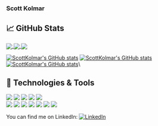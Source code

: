 ### Scott Kolmar

## &#x1f4c8; GitHub Stats
<a href="https://github.com/MartinHeinz/ScottKolmar">
  <img align="center" src="https://github-readme-stats.vercel.app/api/top-langs/?username=ScottKolmar&hide=java,html,text&title_color=ffffff&text_color=c9cacc&icon_color=2bbc8a&bg_color=1d1f21" />
</a>
<a href="https://github.com/MartinHeinz/ScottKolmar">
  <img align="center" src="https://github-readme-stats.vercel.app/api?username=ScottKolmar&hide=java,html,text&title_color=ffffff&text_color=c9cacc&icon_color=2bbc8a&bg_color=1d1f21" />
</a>
<a href="https://github.com/MartinHeinz/ScottKolmar">
  <img align="center" src="https://github-readme-stats.vercel.app/api/pin/?username=ScottKolmar&hide=java,html,text&title_color=ffffff&text_color=c9cacc&icon_color=2bbc8a&bg_color=1d1f21" />
</a>

[![ScottKolmar's GitHub stats](https://github-readme-stats.vercel.app/api/top-langs/?username=ScottKolmar&hide=java,html,text&title_color=ffffff&text_color=c9cacc&icon_color=2bbc8a&bg_color=1d1f21)](https://github.com/ScottKolmar/github-readme-stats)
[![ScottKolmar's GitHub stats](https://github-readme-stats.vercel.app/api?username=ScottKolmar&hide=java,html,text&title_color=ffffff&text_color=c9cacc&icon_color=2bbc8a&bg_color=1d1f21)](https://github.com/ScottKolmar/github-readme-stats)
[![ScottKolmar's GitHub stats](https://github-readme-stats.vercel.app/api/pin/?username=ScottKolmar&hide=java,html,text&title_color=ffffff&text_color=c9cacc&icon_color=2bbc8a&bg_color=1d1f21)](https://github.com/ScottKolmar/github-readme-stats)\

## 🔧 Technologies & Tools
![](https://img.shields.io/static/v1?label=OS&message=Linux&color=<success>&logo=linux)
![](https://img.shields.io/static/v1?label=Shell&message=Bash&color=<success>&logo=bash)
![](https://img.shields.io/static/v1?label=Editor&message=Visual_Studio_Code&color=<success>&logo=vsco)
![](https://img.shields.io/static/v1?label=Code&message=Python&color=<success>&logo=python)
![](https://img.shields.io/static/v1?label=Code&message=Javascript&color=<success>&logo=javascript)\
![](https://img.shields.io/static/v1?label=Tools&message=Docker&color=<success>&logo=docker)
![](https://img.shields.io/static/v1?label=Tools&message=PostgreSQL&color=<success>&logo=postgresql)
![](https://img.shields.io/static/v1?label=Tools&message=Auth0&color=<success>&logo=auth0)
![](https://img.shields.io/static/v1?label=Tools&message=Heroku&color=<success>&logo=heroku)
![](https://img.shields.io/static/v1?label=Tools&message=Scikit-learn&color=<success>&logo=scikitlearn)
![](https://img.shields.io/static/v1?label=Tools&message=Flask&color=<success>&logo=flask)
![](https://img.shields.io/static/v1?label=Tools&message=Pandas&color=<success>&logo=pandas)


<!-- Actual text -->
You can find me on LinkedIn: [![LinkedIn][1.2]][2]
<!-- Icons -->
[1.2]: https://raw.githubusercontent.com/MartinHeinz/MartinHeinz/master/linkedin-3-16.png
<!-- Links to your social media accounts -->
[2]: https://www.linkedin.com/in/scott-kolmar-phd-4ba1641a4
